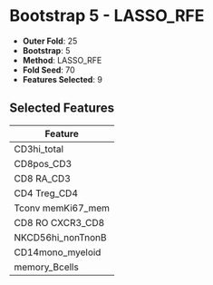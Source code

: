 # Bootstrap 5 - LASSO_RFE

- **Outer Fold**: 25
- **Bootstrap**: 5
- **Method**: LASSO_RFE
- **Fold Seed**: 70
- **Features Selected**: 9

## Selected Features

| Feature |
|---------|
| CD3hi_total |
| CD8pos_CD3 |
| CD8 RA_CD3 |
| CD4 Treg_CD4 |
| Tconv memKi67_mem |
| CD8 RO CXCR3_CD8 |
| NKCD56hi_nonTnonB |
| CD14mono_myeloid |
| memory_Bcells |
